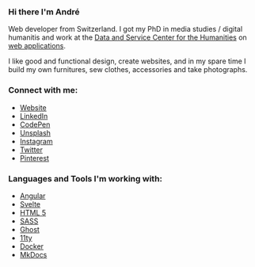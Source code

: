 ### Hi there I'm André

Web developer from Switzerland. I got my PhD in media studies / digital humanitis and work at the 
[Data and Service Center for the Humanities](https://dasch.swiss) on [web applications](https://github.com/dasch-swiss). 

I like good and functional design, create websites, and in my spare time 
I build my own furnitures, sew clothes, accessories and take photographs.

### Connect with me:

* [Website][website]
* [LinkedIn][linkedin]
* [CodePen][codepen]
* [Unsplash][unsplash]
* [Instagram][instagram]
* [Twitter][twitter]
* [Pinterest][pinterest]

<!--
[<img src="https://raw.githubusercontent.com/iconic/open-iconic/master/svg/globe.svg" align="left" width="22px" alt="lakto.design | Website" />][website]
[<img src="https://cdn.jsdelivr.net/npm/simple-icons@v4/icons/linkedin.svg" align="left" width="22px" alt="kilchenmann | LinkedIn" />][linkedin]
[<img src="https://cdn.jsdelivr.net/npm/simple-icons@v4/icons/codepen.svg" align="left" width="22px" alt="kilchenmann | CodePen" width="22px"  />][codepen]
[<img src="https://cdn.jsdelivr.net/npm/simple-icons@v4/icons/unsplash.svg" align="left" width="22px" alt="kilchenmann | Unsplash" width="22px" />][unsplash]
[<img src="https://cdn.jsdelivr.net/npm/simple-icons@v4/icons/instagram.svg" align="left" width="22px" alt="milchkannen | Instagram" width="22px" />][instagram]
[<img src="https://cdn.jsdelivr.net/npm/simple-icons@v4/icons/twitter.svg" align="left" width="22px" alt="milchkannen | Twitter" width="22px"  />][twitter]
[<img src="https://cdn.jsdelivr.net/npm/simple-icons@v4/icons/pinterest.svg" align="left" width="22px" alt="milchkannen | Pinterest" />][pinterest]
-->

### Languages and Tools I'm working with:

* [Angular][angular]
* [Svelte][svelte]
* [HTML 5][html5]
* [SASS][sass]
* [Ghost][ghost]
* [11ty][11ty]
* [Docker][docker]
* [MkDocs][mkdocs]

<!--
[<img src="https://cdn.jsdelivr.net/npm/simple-icons@v4/icons/angular.svg" align="left" width="22px" alt="Angular" />][angular]
[<img src="https://cdn.jsdelivr.net/npm/simple-icons@v4/icons/html5.svg" align="left" width="22px" alt="HTML 5" />][html5]
[<img src="https://cdn.jsdelivr.net/npm/simple-icons@v4/icons/sass.svg" align="left" width="22px" alt="SASS" />][sass]
[<img src="https://cdn.jsdelivr.net/npm/simple-icons@v4/icons/ghost.svg" align="left" width="22px" alt="Ghost" />][ghost]
[<img src="https://cdn.jsdelivr.net/npm/simple-icons@v4/icons/eleventy.svg" align="left" width="22px" alt="11ty" />][11ty]
-->

[website]: https://lakto.design
[twitter]: https://twitter.com/milchkannen
[instagram]: https://instagram.com/milchkannen
[linkedin]: https://linkedin.com/in/kilchenmann
[unsplash]: https://unsplash.com/@kilchenmann
[pinterest]: https://www.pinterest.ch/milchkannen
[codepen]: https://codepen.io/kilchenmann

[angular]: https://angular.io
[svelte]: https://svelte.dev
[html5]: https://developer.mozilla.org/en-US/docs/Web/Guide/HTML/HTML5
[sass]: https://sass-lang.com
[ghost]: https://ghost.org
[11ty]: https://www.11ty.dev
[docker]: https://www.docker.com
[mkdocs]: https://www.mkdocs.org
